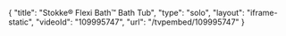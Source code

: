 {
    "title": "Stokke&reg; Flexi Bath&trade; Bath Tub",
    "type": "solo",
    "layout": "iframe-static",
    "videoId": "109995747",
    "url": "\/tvpembed\/109995747"
}
